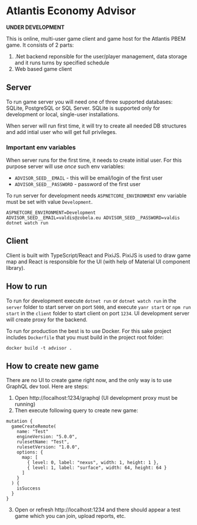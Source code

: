 # Atlantis Economy Advisor

**UNDER DEVELOPMENT**


This is online, multi-user game client and game host for the Atlantis PBEM game. It consists of 2 parts:

1. .Net backend reponsible for the user/player management, data storage and it runs turns by specified schedule
2. Web based game client

## Server

To run game server you will need one of three supported databases: SQLite, PostgreSQL or SQL Server.
SQLite is supported only for development or local, single-user installations.

When server will run first time, it will try to create all needed DB structures and add intial user who will get full privileges.

### Important env variables

When server runs for the first time, it needs to create initial user. For this purpose server will use _once_ such env variables:

* `ADVISOR_SEED__EMAIL` - this will be email/login of the first user
* `ADVISOR_SEED__PASSWORD` - password of the first user


To run server for development needs `ASPNETCORE_ENVIRONMENT` env variable must be set with value `Development`.

```
ASPNETCORE_ENVIRONMENT=Development ADVISOR_SEED__EMAIL=valdis@zobela.eu ADVISOR_SEED__PASSWORD=valdis dotnet watch run
```

## Client

Client is built with TypeScript/React and PixiJS. PixiJS is used to draw game map and React is responsible for the UI (with help of
Material UI component library).


## How to run

To run for development execute `dotnet run` or `dotnet watch run` in the `server` folder to start server on port `5000`, and execute
`yanr start` or `npm run start` in the `client` folder to start client on port `1234`. UI development server will create proxy for the
backend.


To run for production the best is to use Docker. For this sake project includes `Dockerfile` that you must build in the project root folder:

```
docker build -t advisor .
```

## How to create new game

There are no UI to create game right now, and the only way is to use GraphQL dev tool. Here are steps:

1. Open http://localhost:1234/graphql (UI development proxy must be running)
2. Then execute following query to create new game:

```
mutation {
  gameCreateRemote(
    name: "Test"
    engineVersion: "5.0.0",
    rulesetName: "Test",
    rulesetVersion: "1.0.0",
    options: {
      map: [
        { level: 0, label: "nexus", width: 1, height: 1 },
        { level: 1, label: "surface", width: 64, height: 64 }
      ]
    }
  ) {
    isSuccess
  }
}
```

3. Open or refresh http://localhost:1234 and there should appear a test game which you can join, upload reports, etc.
